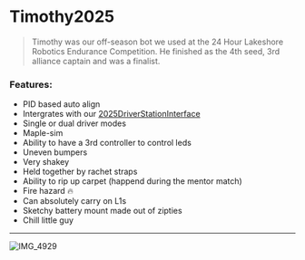 # Timothy2025
> Timothy was our off-season bot we used at the 24 Hour Lakeshore Robotics Endurance Competition. He finished as the 4th seed, 3rd alliance captain and was a finalist.
### Features:
* PID based auto align
* Intergrates with our [2025DriverStationInterface](https://github.com/wave-2826/2025DriverStationInterface)
* Single or dual driver modes
* Maple-sim
* Ability to have a 3rd controller to control leds
* Uneven bumpers
* Very shakey
* Held together by rachet straps
* Ability to rip up carpet (happend during the mentor match)
* Fire hazard :fire:
* Can absolutely carry on L1s
* Sketchy battery mount made out of zipties
* Chill little guy
---
![IMG_4929](https://github.com/user-attachments/assets/394a5718-c21c-451a-9a9e-23184e00707e)
